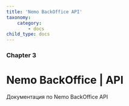 ```yaml
---
title: 'Nemo BackOffice API'
taxonomy:
    category:
        - docs
child_type: docs
---
```


### Chapter 3

# Nemo BackOffice | API

Документация по Nemo BackOffice API
